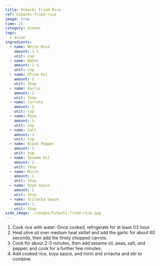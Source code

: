```yaml
---
title: Hibachi Fried Rice
ref: hibachi-fried-rice
image: true
time: 25
category: dinner
tags:
  - asian
ingredients:
  - name: White Rice
    amount: 1 ½
    unit: cup
  - name: Water
    amount: 1 ½
    unit: cup
  - name: Olive Oil
    amount: 2
    unit: tbsp
  - name: Garlic
    amount: 2
    unit: tbsp
  - name: Carrots
    amount: ½
    unit: cup
  - name: Peas
    amount: ½
    unit: cup
  - name: Salt
    amount: 1
    unit: tsp
  - name: Black Pepper
    amount: 1
    unit: tsp
  - name: Sesame Oil
    amount: 2
    unit: tbsp
  - name: Mirin
    amount: 1
    unit: tbsp
  - name: Soya Sauce
    amount: 2
    unit: tbsp
  - name: Sriracha Sauce
    amount: 1
    unit: tbsp
side_image: ./images/hibachi-fried-rice.jpg
---
```

1. Cook rice with water. Once cooked, refrigerate for at least 1/2 hour.
2. Heat olive oil over medium heat skillet and add the garlic for about 60 seconds, then add the finely chopped carrots.
3. Cook for about 2-3 minutes, then add sesame oil, peas, salt, and pepper, and cook for a further few minutes.
4. Add cooked rice, soya sauce, and mirin and sriracha and stir to combine.

